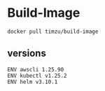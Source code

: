 # Build-Image

```bash
docker pull timzu/build-image
```

## versions

```
ENV awscli 1.25.90
ENV kubectl v1.25.2
ENV helm v3.10.1
```
